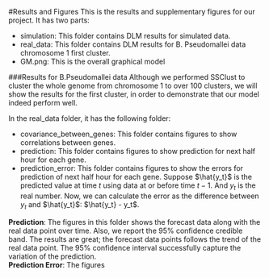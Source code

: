 #Results and Figures
This is the results and supplementary figures for our project. It has two parts:  
- simulation: This folder contains DLM results for simulated data.  
- real_data: This folder contains DLM results for B. Pseudomallei data chromosome 1 first cluster.    
- GM.png: This is the overall graphical model  

###Results for B.Pseudomallei data
Although we performed SSClust to cluster the whole genome from chromosome 1 to over 100 clusters, we will show the results for the first cluster, in order to demonstrate that our model indeed perform well. 

In the real_data folder, it has the following folder:

- covariance_between_genes: This folder contains figures to show correlations between genes.  
- prediction: This folder contains figures to show prediction for next half hour for each gene.  
- prediction_error: This folder contains figures to show the errors for prediction of next half hour for each gene.  Suppose $\hat{y_t}$ is the predicted value at time $t$ using data at or before time $t-1$. And $y_t$ is the real number. Now, we can calculate the error as the difference between $y_t$ and $\hat{y_t}$: $\hat{y_t} - y_t$. 

__Prediction__: The figures in this folder shows the forecast data along with the real data point over time. Also, we report the 95% confidence credible band. The results are great; the forecast data points follows the trend of the real data point. The 95% confidence interval successfully capture the variation of the prediction.  
__Prediction Error__: The figures  
